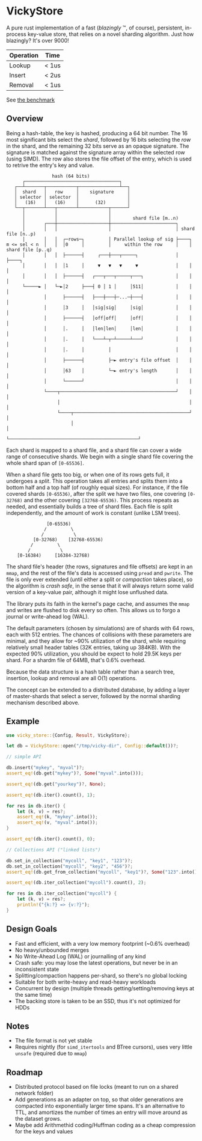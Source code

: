 # VickyStore
A pure rust implementation of a fast (*blazingly* :tm:, of course), persistent, in-process key-value store, that relies 
on a novel sharding algorithm. Just how blazingly? It's over 9000!

| Operation | Time  |
|-----------|-------|
| Lookup    | < 1us  |
| Insert    | < 2us  |
| Removal   | < 1us  |

See [the benchmark](vicky-perf/README.md)


## Overview
Being a hash-table, the key is hashed, producing a 64 bit number. The 16 most significant bits select 
the *shard*, followed by 16 bits selecting the *row* in the shard, and the remaining 32 bits serve as an
opaque signature. The signature is matched against the signature array within the selected row (using SIMD). 
The row also stores the file offset of the entry, which is used to retrive the entry's key and value.

```
                 hash (64 bits)                                                        
      ┌───────────────────────────────────┐                                            
   ┌──┴───────┬───────────┬───────────────┴──┐                                         
   │  shard   │   row     │    signature     │                                         
   │ selector │ selector  │                  │                                         
   │   (16)   │   (16)    │      (32)        │                                         
   └──┬───────┴───┬───────┴───────────┬──────┘                                         
      │           │                   │                                                
      │           │                   │        shard file [m..n)                       
      │       ┌───┼───────────────────┼────────────────────────┐                       
      │       │   │                   │                        │ shard file [n..p)     
      │       │   │  ┌─rows─┐         │ Parallel lookup of sig ├────┐                  
m <= sel < n  │   │  │0     │         │     within the row     │    │ shard file [p..q)
      │       │   │  ├──────┤     ┌───┼───┬─────┐              │    ├────┐             
      │       │   │  │1     │     ▼   ▼   ▼     ▼              │    │    │             
      │       │   │  ├──────┤   ┌───┬───┬─────┬───┐            │    │    │             
      └─────► │   └─►│2     ├───┤ 0 │ 1 │     │511│            │    │    │             
              │      ├──────┤   ├───┼───┼─...─┼───┤            │    │    │             
              │      │3     │   │sig│sig│     │sig│            │    │    │             
              │      ├──────┤   │off│off│     │off│            │    │    │             
              │      │.     │   │len│len│     │len│            │    │    │             
              │      │.     │   └───┴─┬─┴─────┴───┘            │    │    │             
              │      │.     │         │                        │    │    │             
              │      ├──────┤         ├─► entry's file offset  │    │    │             
              │      │63    │         └─► entry's length       │    │    │             
              │      └──────┘                                  │    │    │             
              └────┬───────────────────────────────────────────┘    │    │             
                   │                                                │    │             
                   └────┬───────────────────────────────────────────┘    │             
                        │                                                │             
                        └────────────────────────────────────────────────┘             
```

Each shard is mapped to a shard file, and a shard file can cover a wide range of consecutive shards.
We begin with a single shard file covering the whole shard span of `[0-65536]`.

When a shard file gets too big, or when one of its rows gets full, it undergoes a *split*.
This operation takes all entries and splits them into a bottom half and a top half (of roughly
equal sizes). For instance, if the file covered shards `[0-65536)`, after the split we have two files,
one covering `[0-32768)` and the other covering `[32768-65536)`. This process repeats as needed,
and essentially builds a tree of shard files. Each file is split independently, and the amount of work
is constant (unlike LSM trees).

```
               [0-65536)
              /         \
             /           \
          [0-32768)    [32768-65536)
         /         \
        /           \
    [0-16384)     [16384-32768)  
```

The shard file's header (the rows, signatures and file offsets) are kept in an `mmap`, and the rest
of the file's data is accessed using `pread` and `pwrite`. The file is only ever extended (until either
a split or *compaction* takes place), so the algorithm is *crash safe*, in the sense that it will always
return some valid version of a key-value pair, although it might lose unflushed data.

The library puts its faith in the kernel's page cache, and assumes the `mmap` and writes are flushed to
disk every so often. This allows us to forgo a journal or write-ahead log (WAL).

The default parameters (chosen by simulations) are of shards with 64 rows, each with 512 entries. The chances 
of collisions with these parameters are minimal, and they allow for ~90% utilization of the shard, while
requiring relatively small header tables (32K entries, taking up 384KB). With the expected 90% utilization, 
you should be expect to hold 29.5K keys per shard. For a shardm file of 64MB, that's 0.6% overhead.

Because the data structure is a hash table rather than a search tree, insertion, lookup and removal are 
all O(1) operations.

The concept can be extended to a distributed database, by adding a layer of master-shards that select a 
server, followed by the normal sharding mechanism described above.

## Example
```rust
use vicky_store::{Config, Result, VickyStore};

let db = VickyStore::open("/tmp/vicky-dir", Config::default())?;

// simple API

db.insert("mykey", "myval")?;
assert_eq!(db.get("mykey")?, Some("myval".into()));

assert_eq!(db.get("yourkey")?, None);

assert_eq!(db.iter().count(), 1);

for res in db.iter() {
    let (k, v) = res?;
    assert_eq!(k, "mykey".into());
    assert_eq!(v, "myval".into());
}

assert_eq!(db.iter().count(), 0);

// Collections API ("linked lists")

db.set_in_collection("mycoll", "key1", "123")?;
db.set_in_collection("mycoll", "key2", "456")?;
assert_eq!(db.get_from_collection("mycoll", "key1")?, Some("123".into()));

assert_eq!(db.iter_collection("mycoll").count(), 2);

for res in db.iter_collection("mycoll") {
    let (k, v) = res?;
    println!("{k:?} => {v:?}");
}
```

## Design Goals
* Fast and efficient, with a very low memory footprint (~0.6% overhead)
* No heavy/unbounded merges
* No Write-Ahead Log (WAL) or journalling of any kind
* Crash safe: you may lose the latest operations, but never be in an inconsistent state
* Splitting/compaction happens per-shard, so there's no global locking
* Suitable for both write-heavy and read-heavy workloads
* Concurrent by design (multiple threads getting/setting/removing keys at the same time)
* The backing store is taken to be an SSD, thus it's not optimized for HDDs

## Notes
* The file format is not yet stable
* Requires nightly (for `simd_itertools` and BTree cursors), uses very little `unsafe` (required due to `mmap`)

## Roadmap
* Distributed protocol based on file locks (meant to run on a shared network folder)
* Add generations as an adapter on top, so that older generations are compacted into exponentially larger 
  time spans. It's an alternative to TTL, and amortizes the number of times an entry will move around as the 
  dataset grows.
* Maybe add Arithmethid coding/Huffman coding as a cheap compression for the keys and values
